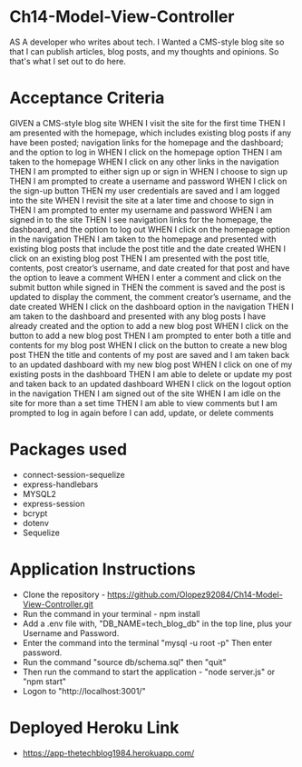 # Ch14-Model-View-Controller

AS A developer who writes about tech.
I Wanted a CMS-style blog site so that I can publish articles, blog posts, and my thoughts and opinions. So that's what I set out to do here. 

# Acceptance Criteria

GIVEN a CMS-style blog site
WHEN I visit the site for the first time
THEN I am presented with the homepage, which includes existing blog posts if any have been posted; navigation links for the homepage and the dashboard; and the option to log in
WHEN I click on the homepage option
THEN I am taken to the homepage
WHEN I click on any other links in the navigation
THEN I am prompted to either sign up or sign in
WHEN I choose to sign up
THEN I am prompted to create a username and password
WHEN I click on the sign-up button
THEN my user credentials are saved and I am logged into the site
WHEN I revisit the site at a later time and choose to sign in
THEN I am prompted to enter my username and password
WHEN I am signed in to the site
THEN I see navigation links for the homepage, the dashboard, and the option to log out
WHEN I click on the homepage option in the navigation
THEN I am taken to the homepage and presented with existing blog posts that include the post title and the date created
WHEN I click on an existing blog post
THEN I am presented with the post title, contents, post creator’s username, and date created for that post and have the option to leave a comment
WHEN I enter a comment and click on the submit button while signed in
THEN the comment is saved and the post is updated to display the comment, the comment creator’s username, and the date created
WHEN I click on the dashboard option in the navigation
THEN I am taken to the dashboard and presented with any blog posts I have already created and the option to add a new blog post
WHEN I click on the button to add a new blog post
THEN I am prompted to enter both a title and contents for my blog post
WHEN I click on the button to create a new blog post
THEN the title and contents of my post are saved and I am taken back to an updated dashboard with my new blog post
WHEN I click on one of my existing posts in the dashboard
THEN I am able to delete or update my post and taken back to an updated dashboard
WHEN I click on the logout option in the navigation
THEN I am signed out of the site
WHEN I am idle on the site for more than a set time
THEN I am able to view comments but I am prompted to log in again before I can add, update, or delete comments

# Packages used
- connect-session-sequelize
- express-handlebars
- MYSQL2
- express-session
- bcrypt
- dotenv
- Sequelize
# Application Instructions

- Clone the repository - https://github.com/Olopez92084/Ch14-Model-View-Controller.git
- Run the command in your terminal - npm install
- Add a .env file with, "DB_NAME=tech_blog_db" in the top line, plus your Username and Password.
- Enter the command into the terminal "mysql -u root -p" Then enter password.
- Run the command "source db/schema.sql" then "quit"
- Then run the command to start the application - "node server.js" or "npm start"
- Logon to "http://localhost:3001/"

# Deployed Heroku Link

- https://app-thetechblog1984.herokuapp.com/
